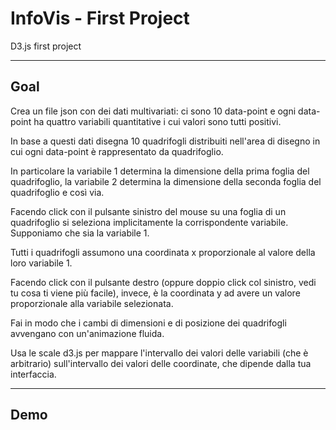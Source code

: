 # InfoVis - First Project
D3.js first project

--------------------------------------------------------------------------------
## Goal
Crea un file json con dei dati multivariati: ci sono 10 data-point e ogni data-point ha quattro variabili quantitative i cui valori sono tutti positivi. 

In base a questi dati disegna 10 quadrifogli distribuiti
nell'area di disegno in cui ogni data-point è rappresentato da quadrifoglio. 

In particolare la variabile 1 determina la dimensione
della prima foglia del quadrifoglio, la variabile 2 determina la dimensione della seconda foglia del quadrifoglio e così via. 

Facendo click con il pulsante sinistro del mouse su una foglia di un quadrifoglio si seleziona implicitamente la corrispondente variabile. Supponiamo che sia la variabile 1.  

Tutti i quadrifogli assumono una coordinata x proporzionale al valore della loro variabile 1. 

Facendo click con il pulsante destro (oppure doppio click col sinistro, vedi tu cosa ti viene più facile), invece, è la coordinata y ad avere un valore proporzionale alla variabile selezionata. 

Fai in modo che i cambi di dimensioni e di posizione dei quadrifogli avvengano con un'animazione fluida. 

Usa le scale d3.js per mappare l'intervallo dei valori delle variabili (che è arbitrario) sull'intervallo dei valori delle coordinate, che dipende dalla tua interfaccia.

--------------------------------------------------------------------------------
## Demo

 
